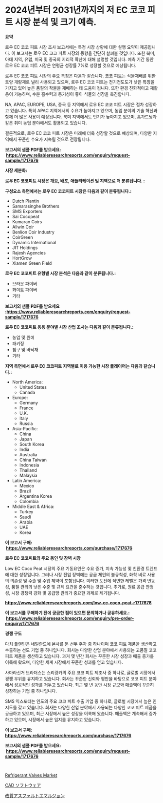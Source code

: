 <p><h1>2024년부터 2031년까지의 저 EC 코코 피트 시장 분석 및 크기 예측.</h1></p><p><strong>요약</strong></p>
<p><p>로우 EC 코코 피트 시장 조사 보고서에는 특정 시장 상황에 대한 실행 요약이 제공됩니다. 이 보고서는 로우 EC 코코 피트 시장의 동향을 간단히 살펴볼 것입니다. 또한 북미, 아태 지역, 유럽, 미국 및 중국의 지리적 확산에 대해 설명할 것입니다. 예측 기간 동안 로우 EC 코코 피트 시장은 연평균 성장률 7%로 성장할 것으로 예상됩니다.</p><p>로우 EC 코코 피트 시장의 주요 특징은 다음과 같습니다. 코코 피트는 식물재배를 위한 토양 개량제로 널리 사용되고 있으며, 로우 EC 코코 피트는 전기전도도가 낮은 특징을 가지고 있어 높은 품질의 작물을 재배하는 데 도움이 됩니다. 또한 환경 친화적이고 재활용이 가능하며, 수분 흡수력과 통기성이 좋아 식물의 성장을 촉진합니다.</p><p>NA, APAC, EUROPE, USA, 중국 등 지역에서 로우 EC 코코 피트 시장은 점차 성장하고 있습니다. 특히 APAC 지역에서의 수요가 높아지고 있으며, 농업 분야의 기술 혁신과 함께 더 많은 사용이 예상됩니다. 북미 지역에서도 인기가 높아지고 있으며, 홈가드닝과 같은 취미 농업 분야에서도 활용되고 있습니다.</p><p>결론적으로, 로우 EC 코코 피트 시장은 미래에 더욱 성장할 것으로 예상되며, 다양한 지역에서 꾸준한 수요가 지속될 것으로 전망됩니다.</p></p>
<p><strong>보고서의 샘플 PDF를 받으세요: &nbsp;<a href="https://www.reliableresearchreports.com/enquiry/request-sample/1717676">https://www.reliableresearchreports.com/enquiry/request-sample/1717676</a></strong></p>
<p><strong>시장 세분화:</strong></p>
<p><strong> 로우 EC 코코피트 시장은 개요, 배포, 애플리케이션 및 지역으로 더 분류됩니다. :</strong></p>
<p><strong>구성요소 측면에서는 로우 EC 코코피트 시장은 다음과 같이 분류됩니다.:</strong></p>
<p><ul><li>Dutch Plantin</li><li>Samarasinghe Brothers</li><li>SMS Exporters</li><li>Sai Cocopeat</li><li>Kumaran Coirs</li><li>Allwin Coir</li><li>Benlion Coir Industry</li><li>CoirGreen</li><li>Dynamic International</li><li>JIT Holdings</li><li>Rajesh Agencies</li><li>HortGrow</li><li>Xiamen Green Field</li></ul></p>
<p><strong> 로우 EC 코코피트 유형별 시장 분석은 다음과 같이 분류됩니다.:</strong></p>
<p><ul><li>브라운 파이버</li><li>화이트 파이버</li><li>기타</li></ul></p>
<p><strong>보고서의 샘플 PDF를 받으세요 :<a href="https://www.reliableresearchreports.com/enquiry/request-sample/1717676">https://www.reliableresearchreports.com/enquiry/request-sample/1717676</a></strong></p>
<p><strong> 로우 EC 코코피트 응용 분야별 시장 산업 조사는 다음과 같이 분류됩니다.:</strong></p>
<p><ul><li>농업 및 원예</li><li>패키징</li><li>침구 및 바닥재</li><li>기타</li></ul></p>
<p><strong>지역 측면에서 로우 EC 코코피트 지역별로 이용 가능한 시장 플레이어는 다음과 같습니다.:</strong></p>
<p><ul>
    <li>
        North America:
        <ul>
            <li>United States</li>
            <li>Canada</li>
        </ul>
    </li>
    <li>
        Europe:
        <ul>
            <li>Germany</li>
            <li>France</li>
            <li>U.K.</li>
            <li>Italy</li>
            <li>Russia</li>
        </ul>
    </li>
    <li>
        Asia-Pacific:
        <ul>
            <li>China</li>
            <li>Japan</li>
            <li>South Korea</li>
            <li>India</li>
            <li>Australia</li>
            <li>China Taiwan</li>
            <li>Indonesia</li>
            <li>Thailand</li>
            <li>Malaysia</li>
        </ul>
    </li>
    <li>
        Latin America:
        <ul>
            <li>Mexico</li>
            <li>Brazil</li>
            <li>Argentina Korea</li>
            <li>Colombia</li>
        </ul>
    </li>
    <li>
        Middle East & Africa:
        <ul>
            <li>Turkey</li>
            <li>Saudi</li>
            <li>Arabia</li>
            <li>UAE</li>
            <li>Korea</li>
        </ul>
    </li>
    </ul></p>
<p><strong>이 보고서 구매: &nbsp;<a href="https://www.reliableresearchreports.com/purchase/1717676">https://www.reliableresearchreports.com/purchase/1717676</a></strong></p>
<p><strong>로우 EC 코코피트의 주요 동인 및 장벽 시장</strong></p>
<p><p>Low EC Coco Peat 시장의 주요 기동요인은 수요 증가, 지속 가능성 및 친환경 트렌드에 대한 성장입니다. 그러나 시장 진입 장벽에는 공급 체인의 불규칙성, 화학 비료 사용의 의존성 및 수출 및 수입 제약이 포함됩니다. 이러한 도전에 직면한 레벨은 가격 변동성, 품질 관리의 낮은 수준 및 규제 요건을 준수하는 것입니다. 추가로, 원료 공급 안정성, 시장 경쟁력 강화 및 공급망 관리가 중요한 과제로 제기됩니다.</p></p>
<p><strong><a href="https://www.reliableresearchreports.com/low-ec-coco-peat-r1717676">https://www.reliableresearchreports.com/low-ec-coco-peat-r1717676</a></strong></p>
<p><strong>이 보고서를 구매하기 전에 궁금한 점이 있으면 문의하거나 공유하세요.: &nbsp;<a href="https://www.reliableresearchreports.com/enquiry/pre-order-enquiry/1717676">https://www.reliableresearchreports.com/enquiry/pre-order-enquiry/1717676</a></strong></p>
<p><strong>경쟁 구도</strong></p>
<p><p>다치 플랜틴은 네덜란드에 본사를 둔 선두 주자 중 하나이며 코코 피트 제품을 생산하고 수출하는 선도 기업 중 하나입니다. 회사는 다양한 산업 분야에서 사용되는 고품질 코코 피트 제품을 생산하고 있습니다. 과거 몇 년간 회사는 꾸준한 시장 성장과 매출 증가를 이룩해 왔으며, 다양한 세계 시장에서 꾸준한 성과를 얻고 있습니다.</p><p>사마라신거 브라더스는 스리랑카의 주요 코코 피트 제조사 중 하나로, 글로벌 시장에서 경쟁 우위를 유지하고 있습니다. 회사는 꾸준한 신뢰와 평판을 바탕으로 코코 피트 분야에서 성공적인 성과를 거두고 있습니다. 최근 몇 년 동안 시장 규모와 매출액이 꾸준히 성장하는 기업 중 하나입니다.</p><p>SMS 익스포터는 인도의 주요 코코 피트 수출 기업 중 하나로, 글로벌 시장에서 높은 인지도를 갖고 있습니다. 회사는 다양한 산업 분야에서 사용되는 다양한 코코 피트 제품을 공급하고 있으며, 최근 시장에서 높은 성장을 이룩해 왔습니다. 매출액은 계속해서 증가하고 있으며, 시장에서 높은 입지를 유지하고 있습니다.</p></p>
<p><strong>이 보고서 구매: &nbsp; <a href="https://www.reliableresearchreports.com/purchase/1717676">https://www.reliableresearchreports.com/purchase/1717676</a></strong></p>
<p><strong>보고서의 샘플 PDF를 받으세요: &nbsp;<a href="https://www.reliableresearchreports.com/enquiry/request-sample/1717676">https://www.reliableresearchreports.com/enquiry/request-sample/1717676</a></strong><strong></strong></p>
<p>&nbsp;</p>
<p><p><a href="https://github.com/mancsybtousav/Market-Research-Report-List-2/blob/main/refrigerant-valves-market.md">Refrigerant Valves Market</a></p><p><a href="https://github.com/KaydenJohns1964/Market-Research-Report-List-1/blob/main/706136827438.md">CAD ソフトウェア</a></p><p><a href="https://github.com/marbadji/Market-Research-Report-List-1/blob/main/751271627437.md">改質アスファルトエマルジョン</a></p></p>